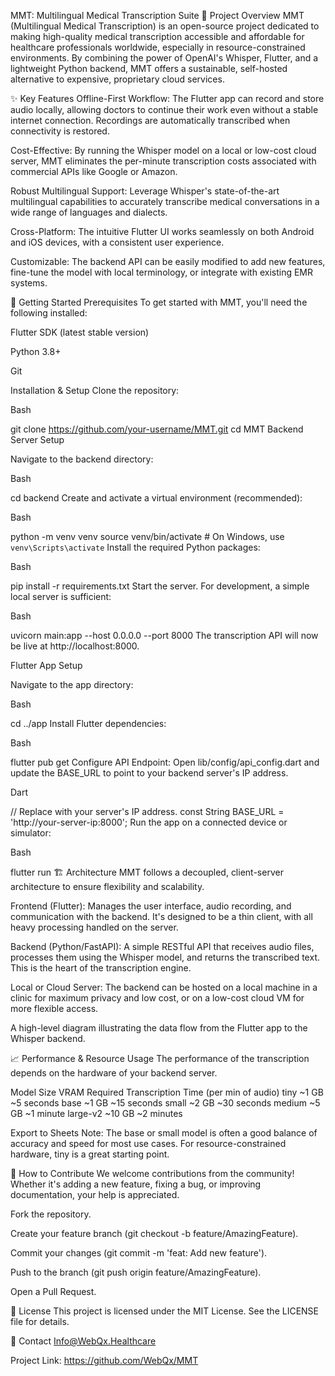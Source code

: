 MMT: Multilingual Medical Transcription Suite
🌟 Project Overview
MMT (Multilingual Medical Transcription) is an open-source project dedicated to making high-quality medical transcription accessible and affordable for healthcare professionals worldwide, especially in resource-constrained environments. By combining the power of OpenAI's Whisper, Flutter, and a lightweight Python backend, MMT offers a sustainable, self-hosted alternative to expensive, proprietary cloud services.

✨ Key Features
Offline-First Workflow: The Flutter app can record and store audio locally, allowing doctors to continue their work even without a stable internet connection. Recordings are automatically transcribed when connectivity is restored.

Cost-Effective: By running the Whisper model on a local or low-cost cloud server, MMT eliminates the per-minute transcription costs associated with commercial APIs like Google or Amazon.

Robust Multilingual Support: Leverage Whisper's state-of-the-art multilingual capabilities to accurately transcribe medical conversations in a wide range of languages and dialects.

Cross-Platform: The intuitive Flutter UI works seamlessly on both Android and iOS devices, with a consistent user experience.

Customizable: The backend API can be easily modified to add new features, fine-tune the model with local terminology, or integrate with existing EMR systems.

🚀 Getting Started
Prerequisites
To get started with MMT, you'll need the following installed:

Flutter SDK (latest stable version)

Python 3.8+

Git

Installation & Setup
Clone the repository:

Bash

git clone https://github.com/your-username/MMT.git
cd MMT
Backend Server Setup

Navigate to the backend directory:

Bash

cd backend
Create and activate a virtual environment (recommended):

Bash

python -m venv venv
source venv/bin/activate  # On Windows, use `venv\Scripts\activate`
Install the required Python packages:

Bash

pip install -r requirements.txt
Start the server. For development, a simple local server is sufficient:

Bash

uvicorn main:app --host 0.0.0.0 --port 8000
The transcription API will now be live at http://localhost:8000.

Flutter App Setup

Navigate to the app directory:

Bash

cd ../app
Install Flutter dependencies:

Bash

flutter pub get
Configure API Endpoint: Open lib/config/api_config.dart and update the BASE_URL to point to your backend server's IP address.

Dart

// Replace with your server's IP address.
const String BASE_URL = 'http://your-server-ip:8000'; 
Run the app on a connected device or simulator:

Bash

flutter run
🏗️ Architecture
MMT follows a decoupled, client-server architecture to ensure flexibility and scalability.

Frontend (Flutter): Manages the user interface, audio recording, and communication with the backend. It's designed to be a thin client, with all heavy processing handled on the server.

Backend (Python/FastAPI): A simple RESTful API that receives audio files, processes them using the Whisper model, and returns the transcribed text. This is the heart of the transcription engine.

Local or Cloud Server: The backend can be hosted on a local machine in a clinic for maximum privacy and low cost, or on a low-cost cloud VM for more flexible access.

A high-level diagram illustrating the data flow from the Flutter app to the Whisper backend.

📈 Performance & Resource Usage
The performance of the transcription depends on the hardware of your backend server.

Model Size	VRAM Required	Transcription Time (per min of audio)
tiny	~1 GB	~5 seconds
base	~1 GB	~15 seconds
small	~2 GB	~30 seconds
medium	~5 GB	~1 minute
large-v2	~10 GB	~2 minutes

Export to Sheets
Note: The base or small model is often a good balance of accuracy and speed for most use cases. For resource-constrained hardware, tiny is a great starting point.

🤝 How to Contribute
We welcome contributions from the community! Whether it's adding a new feature, fixing a bug, or improving documentation, your help is appreciated.

Fork the repository.

Create your feature branch (git checkout -b feature/AmazingFeature).

Commit your changes (git commit -m 'feat: Add new feature').

Push to the branch (git push origin feature/AmazingFeature).

Open a Pull Request.

📄 License
This project is licensed under the MIT License. See the LICENSE file for details.

📧 Contact
Info@WebQx.Healthcare

Project Link: https://github.com/WebQx/MMT
